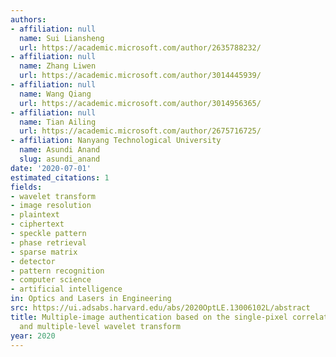 ```yaml
---
authors:
- affiliation: null
  name: Sui Liansheng
  url: https://academic.microsoft.com/author/2635788232/
- affiliation: null
  name: Zhang Liwen
  url: https://academic.microsoft.com/author/3014445939/
- affiliation: null
  name: Wang Qiang
  url: https://academic.microsoft.com/author/3014956365/
- affiliation: null
  name: Tian Ailing
  url: https://academic.microsoft.com/author/2675716725/
- affiliation: Nanyang Technological University
  name: Asundi Anand
  slug: asundi_anand
date: '2020-07-01'
estimated_citations: 1
fields:
- wavelet transform
- image resolution
- plaintext
- ciphertext
- speckle pattern
- phase retrieval
- sparse matrix
- detector
- pattern recognition
- computer science
- artificial intelligence
in: Optics and Lasers in Engineering
src: https://ui.adsabs.harvard.edu/abs/2020OptLE.13006102L/abstract
title: Multiple-image authentication based on the single-pixel correlated imaging
  and multiple-level wavelet transform
year: 2020
---
```

